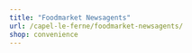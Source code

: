 ```yaml
---
title: "Foodmarket Newsagents"
url: /capel-le-ferne/foodmarket-newsagents/
shop: convenience
---
```

